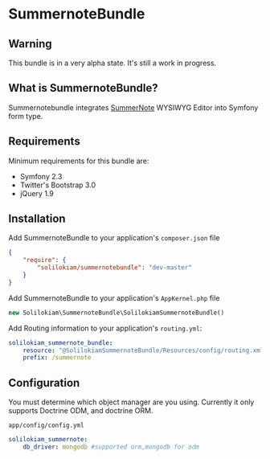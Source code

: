 SummernoteBundle
================
Warning
-------
This bundle is in a very alpha state. It's still a work in progress.

What is SummernoteBundle?
-------------------------
Summernotebundle integrates [SummerNote](http://hackerwins.github.io/summernote/) WYSIWYG Editor into Symfony form type.

Requirements
------------
Minimum requirements for this bundle are:
- Symfony 2.3
- Twitter's Bootstrap 3.0
- jQuery 1.9

Installation
------------
Add SummernoteBundle to your application's `composer.json` file

```json
{
    "require": {
        "solilokiam/summernotebundle": "dev-master"
    }
}
```

Add SummernoteBundle to your application's `AppKernel.php` file

```php
new Solilokiam\SummernoteBundle\SolilokiamSummernoteBundle()
```

Add Routing information to your application's `routing.yml`:

```yml
solilokiam_summernote_bundle:
    resource: "@SolilokiamSummernoteBundle/Resources/config/routing.xml"
    prefix: /summernote
```

Configuration
-------------
You must determine which object manager are you using. Currently it only supports Doctrine ODM, and doctrine ORM.

`app/config/config.yml`

```yml
solilokiam_summernote:
    db_driver: mongodb #supported orm,mongodb for odm
```



